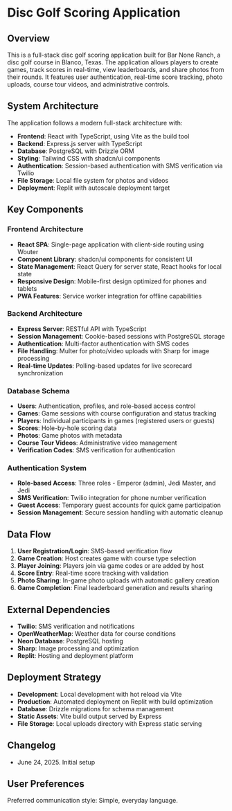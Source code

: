 # Disc Golf Scoring Application

## Overview

This is a full-stack disc golf scoring application built for Bar None Ranch, a disc golf course in Blanco, Texas. The application allows players to create games, track scores in real-time, view leaderboards, and share photos from their rounds. It features user authentication, real-time score tracking, photo uploads, course tour videos, and administrative controls.

## System Architecture

The application follows a modern full-stack architecture with:

- **Frontend**: React with TypeScript, using Vite as the build tool
- **Backend**: Express.js server with TypeScript
- **Database**: PostgreSQL with Drizzle ORM
- **Styling**: Tailwind CSS with shadcn/ui components
- **Authentication**: Session-based authentication with SMS verification via Twilio
- **File Storage**: Local file system for photos and videos
- **Deployment**: Replit with autoscale deployment target

## Key Components

### Frontend Architecture
- **React SPA**: Single-page application with client-side routing using Wouter
- **Component Library**: shadcn/ui components for consistent UI
- **State Management**: React Query for server state, React hooks for local state
- **Responsive Design**: Mobile-first design optimized for phones and tablets
- **PWA Features**: Service worker integration for offline capabilities

### Backend Architecture
- **Express Server**: RESTful API with TypeScript
- **Session Management**: Cookie-based sessions with PostgreSQL storage
- **Authentication**: Multi-factor authentication with SMS codes
- **File Handling**: Multer for photo/video uploads with Sharp for image processing
- **Real-time Updates**: Polling-based updates for live scorecard synchronization

### Database Schema
- **Users**: Authentication, profiles, and role-based access control
- **Games**: Game sessions with course configuration and status tracking
- **Players**: Individual participants in games (registered users or guests)
- **Scores**: Hole-by-hole scoring data
- **Photos**: Game photos with metadata
- **Course Tour Videos**: Administrative video management
- **Verification Codes**: SMS verification for authentication

### Authentication System
- **Role-based Access**: Three roles - Emperor (admin), Jedi Master, and Jedi
- **SMS Verification**: Twilio integration for phone number verification
- **Guest Access**: Temporary guest accounts for quick game participation
- **Session Management**: Secure session handling with automatic cleanup

## Data Flow

1. **User Registration/Login**: SMS-based verification flow
2. **Game Creation**: Host creates game with course type selection
3. **Player Joining**: Players join via game codes or are added by host
4. **Score Entry**: Real-time score tracking with validation
5. **Photo Sharing**: In-game photo uploads with automatic gallery creation
6. **Game Completion**: Final leaderboard generation and results sharing

## External Dependencies

- **Twilio**: SMS verification and notifications
- **OpenWeatherMap**: Weather data for course conditions
- **Neon Database**: PostgreSQL hosting
- **Sharp**: Image processing and optimization
- **Replit**: Hosting and deployment platform

## Deployment Strategy

- **Development**: Local development with hot reload via Vite
- **Production**: Automated deployment on Replit with build optimization
- **Database**: Drizzle migrations for schema management
- **Static Assets**: Vite build output served by Express
- **File Storage**: Local uploads directory with Express static serving

## Changelog
- June 24, 2025. Initial setup

## User Preferences

Preferred communication style: Simple, everyday language.